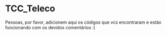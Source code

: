# TCC_Teleco

Pessoas, por favor, adicionem aqui os códigos que vcs encontraram e estão funcionando com os devidos comentários :)
